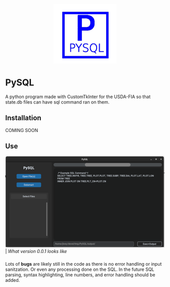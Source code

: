 <p align="center">
  <picture>
    <img src="./github_media/logo.png">
  </picture>
</p>

# PySQL
A python program made with CustomTkInter for the USDA-FIA so that state.db files can have sql command ran on them. 

## Installation
COMING SOON

## Use
![](github_media/example_GUI.png)
| _What version 0.0.1 looks like_
###
Lots of **bugs** are likely still in the code as there is no error handling or input sanitzation. Or even any processing done on the SQL. In the future SQL parsing, syntax highlighting, line numbers, and error handling should be added. 

